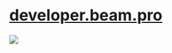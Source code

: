 # [developer.beam.pro](https://developer.beam.pro)

[![](https://badges.gitter.im/MCProHosting/beam.png)](https://gitter.im/MCProHosting/beam-dev)
